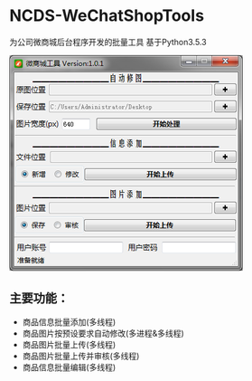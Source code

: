 # NCDS-WeChatShopTools
为公司微商城后台程序开发的批量工具
基于Python3.5.3

![image](https://github.com/flysafely/NCDS-WeChatShopTools/blob/master/ep.jpg)

## 主要功能：
- 商品信息批量添加(多线程)
- 商品图片按预设要求自动修改(多进程&多线程)
- 商品图片批量上传(多线程)
- 商品图片批量上传并审核(多线程)
- 商品信息批量编辑(多线程)
